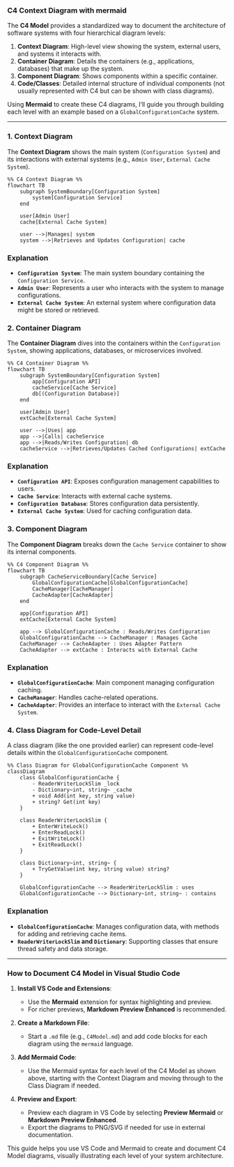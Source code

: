 ### C4 Context Diagram with mermaid

The **C4 Model** provides a standardized way to document the architecture of software systems with four hierarchical diagram levels:

1. **Context Diagram**: High-level view showing the system, external users, and systems it interacts with.
2. **Container Diagram**: Details the containers (e.g., applications, databases) that make up the system.
3. **Component Diagram**: Shows components within a specific container.
4. **Code/Classes**: Detailed internal structure of individual components (not usually represented with C4 but can be shown with class diagrams).

Using **Mermaid** to create these C4 diagrams, I’ll guide you through building each level with an example based on a `GlobalConfigurationCache` system.

---

### 1. **Context Diagram** 

The **Context Diagram** shows the main system (`Configuration System`) and its interactions with external systems (e.g., `Admin User`, `External Cache System`).

```mermaid
%% C4 Context Diagram %%
flowchart TB
    subgraph SystemBoundary[Configuration System]
        system[Configuration Service]
    end

    user[Admin User]
    cache[External Cache System]

    user -->|Manages| system
    system -->|Retrieves and Updates Configuration| cache

```

### Explanation
- **`Configuration System`**: The main system boundary containing the `Configuration Service`.
- **`Admin User`**: Represents a user who interacts with the system to manage configurations.
- **`External Cache System`**: An external system where configuration data might be stored or retrieved.

### 2. **Container Diagram**

The **Container Diagram** dives into the containers within the `Configuration System`, showing applications, databases, or microservices involved.

```mermaid
%% C4 Container Diagram %%
flowchart TB
    subgraph SystemBoundary[Configuration System]
        app[Configuration API]
        cacheService[Cache Service]
        db[(Configuration Database)]
    end

    user[Admin User]
    extCache[External Cache System]

    user -->|Uses| app
    app -->|Calls| cacheService
    app -->|Reads/Writes Configuration| db
    cacheService -->|Retrieves/Updates Cached Configurations| extCache
```

### Explanation
- **`Configuration API`**: Exposes configuration management capabilities to users.
- **`Cache Service`**: Interacts with external cache systems.
- **`Configuration Database`**: Stores configuration data persistently.
- **`External Cache System`**: Used for caching configuration data.

### 3. **Component Diagram**

The **Component Diagram** breaks down the `Cache Service` container to show its internal components.

```mermaid
%% C4 Component Diagram %%
flowchart TB
    subgraph CacheServiceBoundary[Cache Service]
        GlobalConfigurationCache[GlobalConfigurationCache]
        CacheManager[CacheManager]
        CacheAdapter[CacheAdapter]
    end

    app[Configuration API]
    extCache[External Cache System]

    app --> GlobalConfigurationCache : Reads/Writes Configuration
    GlobalConfigurationCache --> CacheManager : Manages Cache
    CacheManager --> CacheAdapter : Uses Adapter Pattern
    CacheAdapter --> extCache : Interacts with External Cache
```

### Explanation
- **`GlobalConfigurationCache`**: Main component managing configuration caching.
- **`CacheManager`**: Handles cache-related operations.
- **`CacheAdapter`**: Provides an interface to interact with the `External Cache System`.

### 4. **Class Diagram for Code-Level Detail**

A class diagram (like the one provided earlier) can represent code-level details within the `GlobalConfigurationCache` component.

```mermaid
%% Class Diagram for GlobalConfigurationCache Component %%
classDiagram
    class GlobalConfigurationCache {
        - ReaderWriterLockSlim _lock
        - Dictionary~int, string~ _cache
        + void Add(int key, string value)
        + string? Get(int key)
    }

    class ReaderWriterLockSlim {
        + EnterWriteLock()
        + EnterReadLock()
        + ExitWriteLock()
        + ExitReadLock()
    }

    class Dictionary~int, string~ {
        + TryGetValue(int key, string value) string?
    }

    GlobalConfigurationCache --> ReaderWriterLockSlim : uses
    GlobalConfigurationCache --> Dictionary~int, string~ : contains
```

### Explanation
- **`GlobalConfigurationCache`**: Manages configuration data, with methods for adding and retrieving cache items.
- **`ReaderWriterLockSlim` and `Dictionary`**: Supporting classes that ensure thread safety and data storage.

---

### How to Document C4 Model in Visual Studio Code

1. **Install VS Code and Extensions**:
   - Use the **Mermaid** extension for syntax highlighting and preview.
   - For richer previews, **Markdown Preview Enhanced** is recommended.

2. **Create a Markdown File**:
   - Start a `.md` file (e.g., `C4Model.md`) and add code blocks for each diagram using the `mermaid` language.

3. **Add Mermaid Code**:
   - Use the Mermaid syntax for each level of the C4 Model as shown above, starting with the Context Diagram and moving through to the Class Diagram if needed.

4. **Preview and Export**:
   - Preview each diagram in VS Code by selecting **Preview Mermaid** or **Markdown Preview Enhanced**.
   - Export the diagrams to PNG/SVG if needed for use in external documentation.

This guide helps you use VS Code and Mermaid to create and document C4 Model diagrams, visually illustrating each level of your system architecture.
